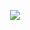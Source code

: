 <p align="center">
<img src="https://komarev.com/ghpvc/?username=ne9tunes&label=i+miss+you+jason+grace&color=121414&style=plastic" />
</p>
